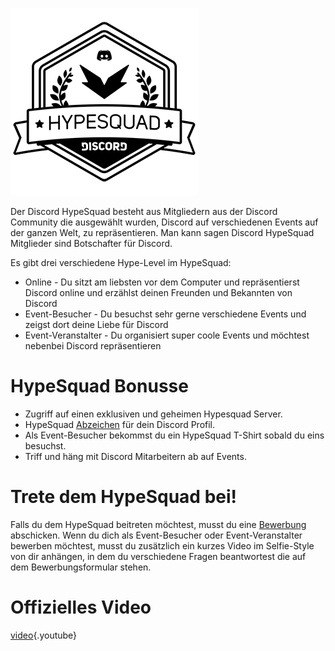 <!-- TITLE: HypeSquad -->
<!-- SUBTITLE: Bist du auch schon gehyped? Denn ich fühle mich mega hype dir das Coolste erzählen zu können! -->

![Hypesquadsmall](/uploads/hypesquad/hypesquadsmall.png "Hypesquadsmall")

Der Discord HypeSquad besteht aus Mitgliedern aus der Discord Community die ausgewählt wurden, Discord auf verschiedenen Events auf der ganzen Welt, zu repräsentieren. Man kann sagen Discord HypeSquad Mitglieder sind Botschafter für Discord. 

Es gibt drei verschiedene Hype-Level im HypeSquad:

* Online - Du sitzt am liebsten vor dem Computer und repräsentierst Discord online und erzählst deinen Freunden und Bekannten von Discord
* Event-Besucher - Du besuchst sehr gerne verschiedene Events und zeigst dort deine Liebe für Discord
* Event-Veranstalter - Du organisiert super coole Events und möchtest nebenbei Discord repräsentieren

# HypeSquad Bonusse

* Zugriff auf einen exklusiven und geheimen Hypesquad Server.
* HypeSquad [Abzeichen](/de/Abzeichen) für dein Discord Profil.
* Als Event-Besucher bekommst du ein HypeSquad T-Shirt sobald du eins besuchst.
* Triff und häng mit Discord Mitarbeitern ab auf Events.

# Trete dem HypeSquad bei!
Falls du dem HypeSquad beitreten möchtest, musst du eine [Bewerbung](https://discordapp.com/hypesquad) abschicken. Wenn du dich als Event-Besucher oder Event-Veranstalter bewerben möchtest, musst du zusätzlich ein kurzes Video im Selfie-Style von dir anhängen, in dem du verschiedene Fragen beantwortest die auf dem Bewerbungsformular stehen.

# Offizielles Video
[video](https://www.youtube.com/watch?v=rXZkTT-5m9o){.youtube}